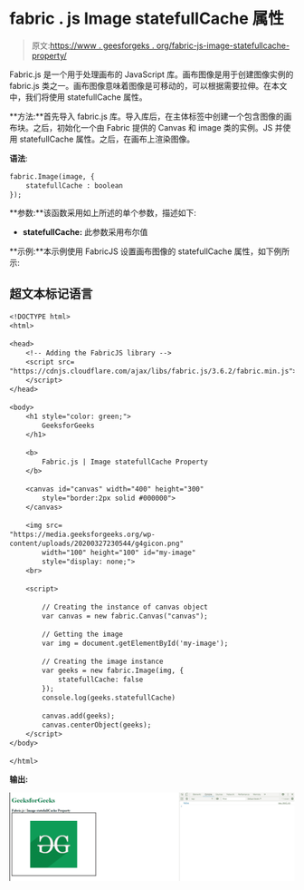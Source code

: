 # fabric . js Image statefullCache 属性

> 原文:[https://www . geesforgeks . org/fabric-js-image-statefullcache-property/](https://www.geeksforgeeks.org/fabric-js-image-statefullcache-property/)

Fabric.js 是一个用于处理画布的 JavaScript 库。画布图像是用于创建图像实例的 fabric.js 类之一。画布图像意味着图像是可移动的，可以根据需要拉伸。在本文中，我们将使用 statefullCache 属性。

**方法:**首先导入 fabric.js 库。导入库后，在主体标签中创建一个包含图像的画布块。之后，初始化一个由 Fabric 提供的 Canvas 和 image 类的实例。JS 并使用 statefullCache 属性。之后，在画布上渲染图像。

**语法**:

```
fabric.Image(image, {
    statefullCache : boolean
});
```

**参数:**该函数采用如上所述的单个参数，描述如下:

*   **statefullCache:** 此参数采用布尔值

**示例:**本示例使用 FabricJS 设置画布图像的 statefullCache 属性，如下例所示:

## 超文本标记语言

```
<!DOCTYPE html> 
<html> 

<head> 
    <!-- Adding the FabricJS library -->
    <script src= 
"https://cdnjs.cloudflare.com/ajax/libs/fabric.js/3.6.2/fabric.min.js"> 
    </script> 
</head> 

<body> 
    <h1 style="color: green;"> 
        GeeksforGeeks 
    </h1> 

    <b> 
        Fabric.js | Image statefullCache Property 
    </b> 

    <canvas id="canvas" width="400" height="300"
        style="border:2px solid #000000"> 
    </canvas> 

    <img src= 
"https://media.geeksforgeeks.org/wp-content/uploads/20200327230544/g4gicon.png"
        width="100" height="100" id="my-image"
        style="display: none;"> 
    <br> 

    <script> 

        // Creating the instance of canvas object 
        var canvas = new fabric.Canvas("canvas"); 

        // Getting the image 
        var img = document.getElementById('my-image'); 

        // Creating the image instance 
        var geeks = new fabric.Image(img, {
            statefullCache: false
        }); 
        console.log(geeks.statefullCache)

        canvas.add(geeks); 
        canvas.centerObject(geeks); 
    </script> 
</body> 

</html>
```

**输出:**

![](img/1244b53ae920af89188171a0e2b32727.png)